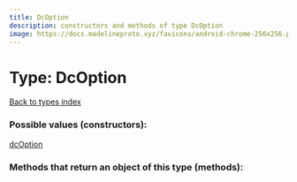 ```yaml
---
title: DcOption
description: constructors and methods of type DcOption
image: https://docs.madelineproto.xyz/favicons/android-chrome-256x256.png
---
```

# Type: DcOption  
[Back to types index](index.md)



### Possible values (constructors):

[dcOption](../constructors/dcOption.md)  



### Methods that return an object of this type (methods):



